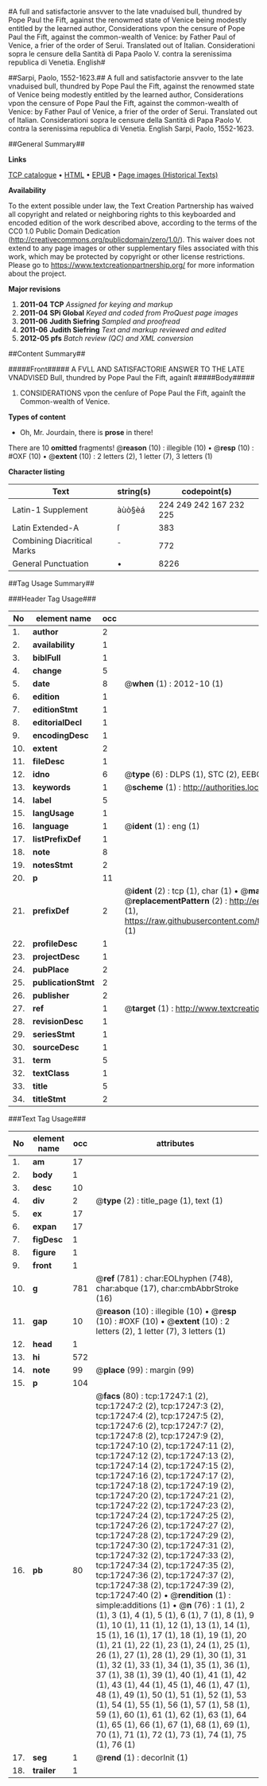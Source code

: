 #A full and satisfactorie ansvver to the late vnaduised bull, thundred by Pope Paul the Fift, against the renowmed state of Venice being modestly entitled by the learned author, Considerations vpon the censure of Pope Paul the Fift, against the common-wealth of Venice: by Father Paul of Venice, a frier of the order of Serui. Translated out of Italian. Considerationi sopra le censure della Santità di Papa Paolo V. contra la serenissima republica di Venetia. English#

##Sarpi, Paolo, 1552-1623.##
A full and satisfactorie ansvver to the late vnaduised bull, thundred by Pope Paul the Fift, against the renowmed state of Venice being modestly entitled by the learned author, Considerations vpon the censure of Pope Paul the Fift, against the common-wealth of Venice: by Father Paul of Venice, a frier of the order of Serui. Translated out of Italian.
Considerationi sopra le censure della Santità di Papa Paolo V. contra la serenissima republica di Venetia. English
Sarpi, Paolo, 1552-1623.

##General Summary##

**Links**

[TCP catalogue](http://www.ota.ox.ac.uk/tcp/)  • 
[HTML](http://tei.it.ox.ac.uk/tcp/Texts-HTML/free/A11/A11512.html)  • 
[EPUB](http://tei.it.ox.ac.uk/tcp/Texts-EPUB/free/A11/A11512.epub) • 
[Page images (Historical Texts)](https://historicaltexts.jisc.ac.uk/eebo-99851951e)

**Availability**

To the extent possible under law, the Text Creation Partnership has waived all copyright and related or neighboring rights to this keyboarded and encoded edition of the work described above, according to the terms of the CC0 1.0 Public Domain Dedication (http://creativecommons.org/publicdomain/zero/1.0/). This waiver does not extend to any page images or other supplementary files associated with this work, which may be protected by copyright or other license restrictions. Please go to https://www.textcreationpartnership.org/ for more information about the project.

**Major revisions**

1. __2011-04__ __TCP__ *Assigned for keying and markup*
1. __2011-04__ __SPi Global__ *Keyed and coded from ProQuest page images*
1. __2011-06__ __Judith Siefring__ *Sampled and proofread*
1. __2011-06__ __Judith Siefring__ *Text and markup reviewed and edited*
1. __2012-05__ __pfs__ *Batch review (QC) and XML conversion*

##Content Summary##

#####Front#####
A FVLL AND SATISFACTORIE ANSWER TO THE LATE VNADVISED Bull, thundred by Pope Paul the Fift, againſt 
#####Body#####

1. CONSIDERATIONS vpon the cenſure of Pope Paul the Fift, againſt the Common-wealth of Venice.

**Types of content**

  * Oh, Mr. Jourdain, there is **prose** in there!

There are 10 **omitted** fragments! 
 @__reason__ (10) : illegible (10)  •  @__resp__ (10) : #OXF (10)  •  @__extent__ (10) : 2 letters (2), 1 letter (7), 3 letters (1)

**Character listing**


|Text|string(s)|codepoint(s)|
|---|---|---|
|Latin-1 Supplement|àùò§èá|224 249 242 167 232 225|
|Latin Extended-A|ſ|383|
|Combining             Diacritical Marks|̄|772|
|General Punctuation|•|8226|

##Tag Usage Summary##

###Header Tag Usage###

|No|element name|occ|attributes|
|---|---|---|---|
|1.|__author__|2||
|2.|__availability__|1||
|3.|__biblFull__|1||
|4.|__change__|5||
|5.|__date__|8| @__when__ (1) : 2012-10 (1)|
|6.|__edition__|1||
|7.|__editionStmt__|1||
|8.|__editorialDecl__|1||
|9.|__encodingDesc__|1||
|10.|__extent__|2||
|11.|__fileDesc__|1||
|12.|__idno__|6| @__type__ (6) : DLPS (1), STC (2), EEBO-CITATION (1), PROQUEST (1), VID (1)|
|13.|__keywords__|1| @__scheme__ (1) : http://authorities.loc.gov/ (1)|
|14.|__label__|5||
|15.|__langUsage__|1||
|16.|__language__|1| @__ident__ (1) : eng (1)|
|17.|__listPrefixDef__|1||
|18.|__note__|8||
|19.|__notesStmt__|2||
|20.|__p__|11||
|21.|__prefixDef__|2| @__ident__ (2) : tcp (1), char (1)  •  @__matchPattern__ (2) : ([0-9\-]+):([0-9IVX]+) (1), (.+) (1)  •  @__replacementPattern__ (2) : http://eebo.chadwyck.com/downloadtiff?vid=$1&page=$2 (1), https://raw.githubusercontent.com/textcreationpartnership/Texts/master/tcpchars.xml#$1 (1)|
|22.|__profileDesc__|1||
|23.|__projectDesc__|1||
|24.|__pubPlace__|2||
|25.|__publicationStmt__|2||
|26.|__publisher__|2||
|27.|__ref__|1| @__target__ (1) : http://www.textcreationpartnership.org/docs/. (1)|
|28.|__revisionDesc__|1||
|29.|__seriesStmt__|1||
|30.|__sourceDesc__|1||
|31.|__term__|5||
|32.|__textClass__|1||
|33.|__title__|5||
|34.|__titleStmt__|2||


###Text Tag Usage###

|No|element name|occ|attributes|
|---|---|---|---|
|1.|__am__|17||
|2.|__body__|1||
|3.|__desc__|10||
|4.|__div__|2| @__type__ (2) : title_page (1), text (1)|
|5.|__ex__|17||
|6.|__expan__|17||
|7.|__figDesc__|1||
|8.|__figure__|1||
|9.|__front__|1||
|10.|__g__|781| @__ref__ (781) : char:EOLhyphen (748), char:abque (17), char:cmbAbbrStroke (16)|
|11.|__gap__|10| @__reason__ (10) : illegible (10)  •  @__resp__ (10) : #OXF (10)  •  @__extent__ (10) : 2 letters (2), 1 letter (7), 3 letters (1)|
|12.|__head__|1||
|13.|__hi__|572||
|14.|__note__|99| @__place__ (99) : margin (99)|
|15.|__p__|104||
|16.|__pb__|80| @__facs__ (80) : tcp:17247:1 (2), tcp:17247:2 (2), tcp:17247:3 (2), tcp:17247:4 (2), tcp:17247:5 (2), tcp:17247:6 (2), tcp:17247:7 (2), tcp:17247:8 (2), tcp:17247:9 (2), tcp:17247:10 (2), tcp:17247:11 (2), tcp:17247:12 (2), tcp:17247:13 (2), tcp:17247:14 (2), tcp:17247:15 (2), tcp:17247:16 (2), tcp:17247:17 (2), tcp:17247:18 (2), tcp:17247:19 (2), tcp:17247:20 (2), tcp:17247:21 (2), tcp:17247:22 (2), tcp:17247:23 (2), tcp:17247:24 (2), tcp:17247:25 (2), tcp:17247:26 (2), tcp:17247:27 (2), tcp:17247:28 (2), tcp:17247:29 (2), tcp:17247:30 (2), tcp:17247:31 (2), tcp:17247:32 (2), tcp:17247:33 (2), tcp:17247:34 (2), tcp:17247:35 (2), tcp:17247:36 (2), tcp:17247:37 (2), tcp:17247:38 (2), tcp:17247:39 (2), tcp:17247:40 (2)  •  @__rendition__ (1) : simple:additions (1)  •  @__n__ (76) : 1 (1), 2 (1), 3 (1), 4 (1), 5 (1), 6 (1), 7 (1), 8 (1), 9 (1), 10 (1), 11 (1), 12 (1), 13 (1), 14 (1), 15 (1), 16 (1), 17 (1), 18 (1), 19 (1), 20 (1), 21 (1), 22 (1), 23 (1), 24 (1), 25 (1), 26 (1), 27 (1), 28 (1), 29 (1), 30 (1), 31 (1), 32 (1), 33 (1), 34 (1), 35 (1), 36 (1), 37 (1), 38 (1), 39 (1), 40 (1), 41 (1), 42 (1), 43 (1), 44 (1), 45 (1), 46 (1), 47 (1), 48 (1), 49 (1), 50 (1), 51 (1), 52 (1), 53 (1), 54 (1), 55 (1), 56 (1), 57 (1), 58 (1), 59 (1), 60 (1), 61 (1), 62 (1), 63 (1), 64 (1), 65 (1), 66 (1), 67 (1), 68 (1), 69 (1), 70 (1), 71 (1), 72 (1), 73 (1), 74 (1), 75 (1), 76 (1)|
|17.|__seg__|1| @__rend__ (1) : decorInit (1)|
|18.|__trailer__|1||
